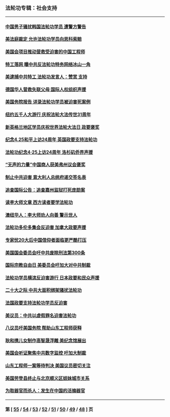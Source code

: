 ### 法轮功专辑：社会支持
---
#### [中国男子骚扰韩国法轮功学员 遭警方警告](../../pages/nf4386/n14033245.md?07280430) 
#### [美法庭裁定 允许法轮功学员向思科索赔](../../pages/nf4386/n14030620.md?07280430) 
#### [美国会项目推动营救受迫害的中国工程师](../../pages/nf4386/n14019887.md?07280430) 
#### [特工落网 曝中共反法轮功特务网络冰山一角](../../pages/nf4386/n14006412.md?07280430) 
#### [美逮捕中共特工 法轮功发言人：赞赏 支持](../../pages/nf4386/n14005107.md?07280430) 
#### [德国华人营救失联父母 国际人权组织声援](../../pages/nf4386/n14002019.md?07280430) 
#### [美国务院报告 详录法轮功学员被迫害死案例](../../pages/nf4386/n13997752.md?07280430) 
#### [纽约五千人大游行 庆祝法轮大法传世31周年](../../pages/nf4386/n13995110.md?07280430) 
#### [新英格兰地区学员庆祝世界法轮大法日 政要褒奖](../../pages/nf4386/n13990800.md?07280430) 
#### [纪念4.25和平上访24周年 英国政要支持法轮功](../../pages/nf4386/n13984057.md?07280430) 
#### [法轮功纪念4·25上访24周年 洛杉矶侨界声援](../../pages/nf4386/n13978796.md?07280430) 
#### [“无声的力量”中国商人获美弗州议会褒奖](../../pages/nf4386/n13941208.md?07280430) 
#### [制止中共迫害 意大利人总统府递交签名表](../../pages/nf4386/n13933726.md?07280430) 
#### [追查国际公告：追查嘉州监狱打死庞勋案](../../pages/nf4386/n13933461.md?07280430) 
#### [读李大师文章 西方读者要学法轮功](../../pages/nf4386/n13925142.md?07280430) 
#### [澳纽华人：李大师劝人向善 警示世人](../../pages/nf4386/n13924146.md?07280430) 
#### [法轮功多伦多集会反迫害 加拿大政要声援](../../pages/nf4386/n13881303.md?07280430) 
#### [专家忧20大后中国信仰者面临更严酷打压](../../pages/nf4386/n13874993.md?07280430) 
#### [美国国会委员会吁中共废除刑法第300条](../../pages/nf4386/n13868121.md?07280430) 
#### [国际宗教自由日 美委员会吁加大对中共制裁](../../pages/nf4386/n13855021.md?07280430) 
#### [法轮功学员横滨反迫害游行 日本政要和民众声援](../../pages/nf4386/n13847132.md?07280430) 
#### [二十大之际 中共大面积绑架骚扰法轮功](../../pages/nf4386/n13846381.md?07280430) 
#### [法国政要支持法轮功学员反迫害](../../pages/nf4386/n13841970.md?07280430) 
#### [美议员：中共以虚假罪名迫害法轮功](../../pages/nf4386/n13841083.md?07280430) 
#### [八议员吁美国务院 帮助山东工程师获释](../../pages/nf4386/n13836379.md?07280430) 
#### [耿和携儿女制作高智晟浮雕 美纪念馆展出](../../pages/nf4386/n13829624.md?07280430) 
#### [美国会听证聚焦中共数字监控 吁加大制裁](../../pages/nf4386/n13825083.md?07280430) 
#### [山东工程师一案等待判决 美国议员密切关注](../../pages/nf4386/n13815065.md?07280430) 
#### [美国劳登县终止与北京顺义区姐妹城市关系](../../pages/nf4386/n13811030.md?07280430) 
#### [为取器官而杀人：发生在中国的活摘器官](../../pages/nf4386/n13794731.md?07280430) 

---
#### 第 [ [55](./55.md?07280430) / [54](./54.md?07280430) / [53](./53.md?07280430) / [52](./52.md?07280430) / [51](./51.md?07280430) / [50](./50.md?07280430) / [49](./49.md?07280430) / [48](./48.md?07280430) ] 页
